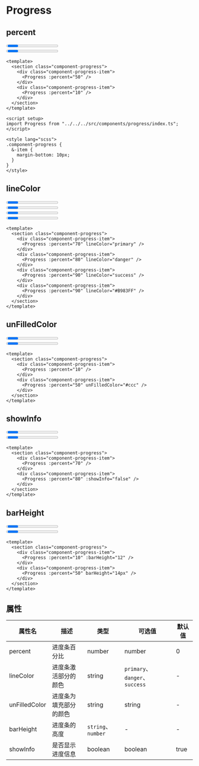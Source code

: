 # Progress

## percent

<script setup>
  import Progress from "../../../src/components/progress/index.ts"
</script>

<section class="component-progress">
  <div class="component-progress-item">
  <Progress :percent="50" /></div>
  <div class="component-progress-item">
  <Progress :percent="10" /></div>
</section>

<style lang="scss">
  .component-progress {
    &-item {
      margin-bottom: 10px;
    }
  }
</style>

```vue
<template>
  <section class="component-progress">
    <div class="component-progress-item">
      <Progress :percent="50" />
    </div>
    <div class="component-progress-item">
      <Progress :percent="10" />
    </div>
  </section>
</template>

<script setup>
import Progress from "../../../src/components/progress/index.ts";
</script>

<style lang="scss">
.component-progress {
  &-item {
    margin-bottom: 10px;
  }
}
</style>
```

## lineColor

<section class="component-progress">
  <div class="component-progress-item">
  <Progress :percent="60" lineColor="primary" /></div>
  <div class="component-progress-item">
  <Progress :percent="70" lineColor="danger" /></div>
  <div class="component-progress-item">
  <Progress :percent="80" lineColor="success" /></div>
    <div class="component-progress-item">
  <Progress :percent="90" lineColor="#B983FF" /></div>
</section>

```vue
<template>
  <section class="component-progress">
    <div class="component-progress-item">
      <Progress :percent="70" lineColor="primary" />
    </div>
    <div class="component-progress-item">
      <Progress :percent="80" lineColor="danger" />
    </div>
    <div class="component-progress-item">
      <Progress :percent="90" lineColor="success" />
    </div>
    <div class="component-progress-item">
      <Progress :percent="90" lineColor="#B983FF" />
    </div>
  </section>
</template>
```

## unFilledColor

<section class="component-progress">
  <div class="component-progress-item">
  <Progress :percent="10" /></div>
  <div class="component-progress-item">
  <Progress :percent="50" unFilledColor="#ccc" /></div>
</section>

```vue
<template>
  <section class="component-progress">
    <div class="component-progress-item">
      <Progress :percent="10" />
    </div>
    <div class="component-progress-item">
      <Progress :percent="50" unFilledColor="#ccc" />
    </div>
  </section>
</template>
```

## showInfo

<section class="component-progress">
  <div class="component-progress-item">
  <Progress :percent="70" /></div>
  <div class="component-progress-item">
  <Progress :percent="80" :showInfo="false" /></div>
</section>

```vue
<template>
  <section class="component-progress">
    <div class="component-progress-item">
      <Progress :percent="70" />
    </div>
    <div class="component-progress-item">
      <Progress :percent="80" :showInfo="false" />
    </div>
  </section>
</template>
```

## barHeight

<section class="component-progress">
  <div class="component-progress-item">
  <Progress :percent="10" :barHeight="12" /></div>
  <div class="component-progress-item">
  <Progress :percent="50" barHeight="14px" /></div>
</section>

```vue
<template>
  <section class="component-progress">
    <div class="component-progress-item">
      <Progress :percent="10" :barHeight="12" />
    </div>
    <div class="component-progress-item">
      <Progress :percent="50" barHeight="14px" />
    </div>
  </section>
</template>
```

## 属性

| 属性名        | 描述                   | 类型               | 可选值                          | 默认值 |
| ------------- | ---------------------- | ------------------ | ------------------------------- | ------ |
| percent       | 进度条百分比           | number             | number                          | 0      |
| lineColor     | 进度条激活部分的颜色   | string             | `primary`、`danger`、 `success` | -      |
| unFilledColor | 进度条为填充部分的颜色 | string             | string                          | -      |
| barHeight     | 进度条的高度           | `string`、`number` | -                               | -      |
| showInfo      | 是否显示进度信息       | boolean            | boolean                         | true   |
